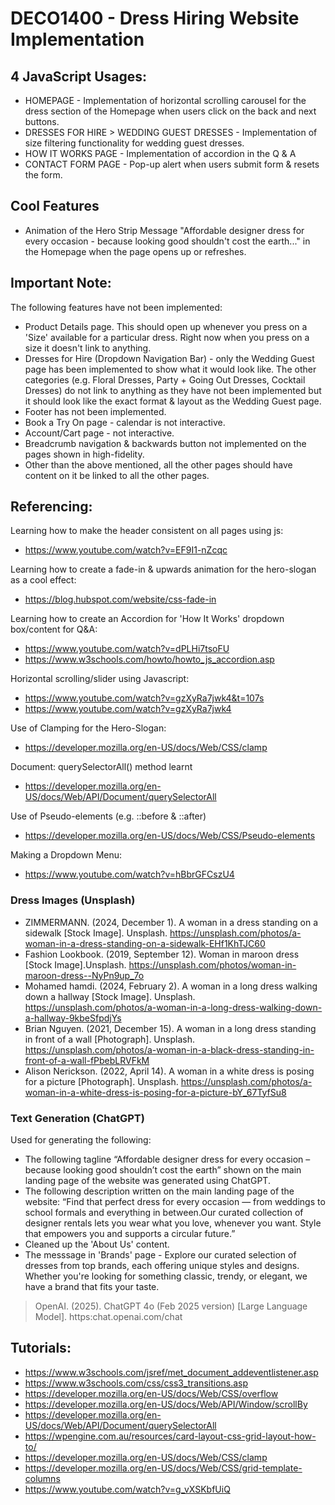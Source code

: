 # DECO1400 - Dress Hiring Website Implementation

## 4 JavaScript Usages:

- HOMEPAGE - Implementation of horizontal scrolling carousel for the dress section of the Homepage when users click on the back and next buttons.
- DRESSES FOR HIRE > WEDDING GUEST DRESSES - Implementation of size filtering functionality for wedding guest dresses.
- HOW IT WORKS PAGE - Implementation of accordion in the Q & A
- CONTACT FORM PAGE - Pop-up alert when users submit form & resets the form.

## Cool Features
- Animation of the Hero Strip Message "Affordable designer dress for every occasion - 
because looking good shouldn't cost the earth..." in the Homepage when the page opens up or refreshes.

## Important Note:
The following features have not been implemented:
- Product Details page. This should open up whenever you press on a 'Size' available for a particular dress. 
Right now when you press on a size it doesn't link to anything.
- Dresses for Hire (Dropdown Navigation Bar) - only the Wedding Guest page has been implemented to show what it
would look like. The other categories (e.g. Floral Dresses, Party + Going Out Dresses, Cocktail Dresses) do 
not link to anything as they have not been implemented but it should look like the exact format & layout as the
Wedding Guest page.
- Footer has not been implemented. 
- Book a Try On page - calendar is not interactive. 
- Account/Cart page - not interactive.
- Breadcrumb navigation & backwards button not implemented on the pages shown in high-fidelity.
- Other than the above mentioned, all the other pages should have content on it be linked to all the other pages.


## Referencing:
Learning how to make the header consistent on all pages using js:
- https://www.youtube.com/watch?v=EF9I1-nZcqc

Learning how to create a fade-in & upwards animation for the hero-slogan as a cool effect:
- https://blog.hubspot.com/website/css-fade-in

Learning how to create an Accordion for 'How It Works' dropdown box/content for Q&A:
- https://www.youtube.com/watch?v=dPLHi7tsoFU
- https://www.w3schools.com/howto/howto_js_accordion.asp

Horizontal scrolling/slider using Javascript:
- https://www.youtube.com/watch?v=gzXyRa7jwk4&t=107s
- https://www.youtube.com/watch?v=gzXyRa7jwk4

Use of Clamping for the Hero-Slogan:
- https://developer.mozilla.org/en-US/docs/Web/CSS/clamp

Document: querySelectorAll() method learnt
- https://developer.mozilla.org/en-US/docs/Web/API/Document/querySelectorAll

Use of Pseudo-elements (e.g. ::before & ::after)
- https://developer.mozilla.org/en-US/docs/Web/CSS/Pseudo-elements

Making a Dropdown Menu:
- https://www.youtube.com/watch?v=hBbrGFCszU4


### Dress Images (Unsplash)
- ZIMMERMANN. (2024, December 1). A woman in a dress standing on a sidewalk [Stock Image]. Unsplash. https://unsplash.com/photos/a-woman-in-a-dress-standing-on-a-sidewalk-EHf1KhTJC60
- Fashion Lookbook. (2019, September 12). Woman in maroon dress [Stock Image].Unsplash. https://unsplash.com/photos/woman-in-maroon-dress--NyPn9up_7o
- Mohamed hamdi. (2024, February 2). A woman in a long dress walking down a hallway [Stock Image]. Unsplash. https://unsplash.com/photos/a-woman-in-a-long-dress-walking-down-a-hallway-9kbeSfpdjYs
- Brian Nguyen. (2021, December 15). A woman in a long dress standing in front of a wall [Photograph]. Unsplash. https://unsplash.com/photos/a-woman-in-a-black-dress-standing-in-front-of-a-wall-fPbebLRVFkM
- Alison Nerickson. (2022, April 14). A woman in a white dress is posing for a picture [Photograph]. Unsplash. https://unsplash.com/photos/a-woman-in-a-white-dress-is-posing-for-a-picture-bY_67TyfSu8 

### Text Generation (ChatGPT)
Used for generating the following: 
- The following tagline “Affordable designer dress for every occasion – because looking
good shouldn’t cost the earth” shown on the main landing page of the website was
generated using ChatGPT.
- The following description written on the main landing page of the website: “Find that
perfect dress for every occasion — from weddings to school formals and everything in
between.Our curated collection of designer rentals lets you wear what you love, whenever
you want. Style that empowers you and supports a circular future.” 
- Cleaned up the 'About Us' content.
- The messsage in 'Brands' page - Explore our curated selection of dresses from top brands, each offering unique styles and designs. Whether you're looking for something classic, trendy, or elegant, we have a brand that fits your taste.

> OpenAI. (2025). ChatGPT 4o (Feb 2025 version) [Large Language Model]. https:chat.openai.com/chat



## Tutorials:
- https://www.w3schools.com/jsref/met_document_addeventlistener.asp
- https://www.w3schools.com/css/css3_transitions.asp
- https://developer.mozilla.org/en-US/docs/Web/CSS/overflow
- https://developer.mozilla.org/en-US/docs/Web/API/Window/scrollBy
- https://developer.mozilla.org/en-US/docs/Web/API/Document/querySelectorAll
- https://wpengine.com.au/resources/card-layout-css-grid-layout-how-to/
- https://developer.mozilla.org/en-US/docs/Web/CSS/clamp
- https://developer.mozilla.org/en-US/docs/Web/CSS/grid-template-columns
- https://www.youtube.com/watch?v=g_vXSKbfUiQ 





